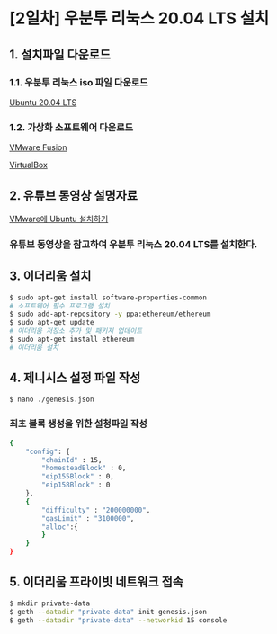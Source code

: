 # [2일차] 우분투 리눅스 20.04 LTS 설치

## 1. 설치파일 다운로드

### 1.1. 우분투 리눅스 iso 파일 다운로드

[Ubuntu 20.04 LTS](https://ubuntu.com/download/desktop/thank-you?version=20.04.1&architecture=amd64)

### 1.2. 가상화 소프트웨어 다운로드

[VMware Fusion](https://www.vmware.com/kr/products/fusion/fusion-evaluation.html)

[VirtualBox](https://www.virtualbox.org/wiki/Downloads)

## 2. 유튜브 동영상 설명자료

[VMware에 Ubuntu 설치하기](https://www.youtube.com/watch?v=3AoSIIXUaM8)

### 유튜브 동영상을 참고하여 우분투 리눅스 20.04 LTS를 설치한다.

## 3. 이더리움 설치

```bash
$ sudo apt-get install software-properties-common
# 소프트웨어 필수 프로그램 설치
$ sudo add-apt-repository -y ppa:ethereum/ethereum
$ sudo apt-get update
# 이더리움 저장소 추가 및 패키지 업데이트
$ sudo apt-get install ethereum
# 이더리움 설치
```

## 4. 제니시스 설정 파일 작성

```bash
$ nano ./genesis.json
```

### 최초 블록 생성을 위한 설청파일 작성

```bash
{
    "config": {
        "chainId" : 15,
        "homesteadBlock" : 0,
        "eip155Block" : 0,
        "eip158Block" : 0
    },
    {
        "difficulty" : "200000000",
        "gasLimit" : "3100000",
        "alloc":{
        }
    }
}
```

## 5. 이더리움 프라이빗 네트워크 접속

```bash
$ mkdir private-data
$ geth --datadir "private-data" init genesis.json
$ geth --datadir "private-data" --networkid 15 console
```
